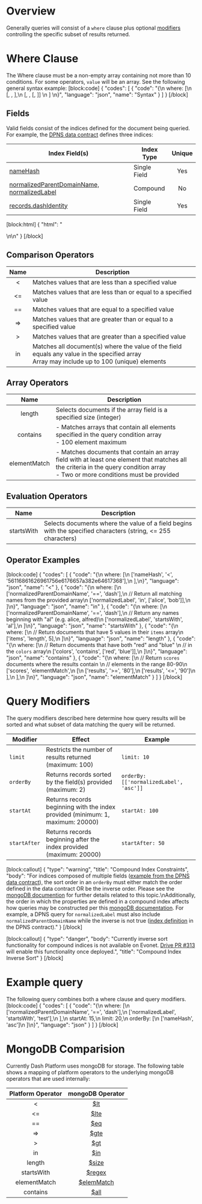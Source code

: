 # Overview

Generally queries will consist of a `where` clause plus optional [modifiers](#section-query-modifiers) controlling the specific subset of results returned. 

# Where Clause

The Where clause must be a non-empty array containing not more than 10 conditions. For some operators, `value` will be an array. See the following general syntax example:
[block:code]
{
  "codes": [
    {
      "code": "{\n  where: [\n    [<fieldName>, <operator>, <value>],\n    [<fieldName>, <array operator>, [<value1>, <value2>]] \n  ] \n}",
      "language": "json",
      "name": "Syntax"
    }
  ]
}
[/block]
## Fields
Valid fields consist of the indices defined for the document being queried. For example, the [DPNS data contract](https://github.com/dashevo/dpns-contract/blob/master/src/schema/dpns-documents.json) defines three indices:

| Index Field(s) | Index Type | Unique |
| - | - | :-: | 
| [nameHash](https://github.com/dashevo/dpns-contract/blob/master/src/schema/dpns-documents.json#L4-L9) | Single Field | Yes |
| [normalizedParentDomainName, normalizedLabel](https://github.com/dashevo/dpns-contract/blob/master/src/schema/dpns-documents.json#L10-L15) | Compound | No |
| [records.dashIdentity](https://github.com/dashevo/dpns-contract/blob/master/src/schema/dpns-documents.json#L16-L20) | Single Field | Yes |


[block:html]
{
  "html": "<div></div>\n<!--\nSpecial fields - `$id`, `$userId`\n-->\n<style></style>"
}
[/block]
## Comparison Operators

| Name | Description |
| :-: | - |
| < | Matches values that are less than a specified value |
| <= | Matches values that are less than or equal to a specified value |
| == | Matches values that are equal to a specified value |
| => | Matches values that are greater than or equal to a specified value |
| > | Matches values that are greater than a specified value |
| in | Matches all document(s) where the value of the field equals any value in the specified array <br>Array may include up to 100 (unique) elements |

## Array Operators

| Name | Description |
| :-: | - |
| length | Selects documents if the array field is a specified size (integer) |
| contains | - Matches arrays that contain all elements specified in the query condition array <br>- 100 element maximum
| elementMatch |  - Matches documents that contain an array field with at least one element that matches all the criteria in the query condition array <br>- Two or more conditions must be provided

## Evaluation Operators

| Name | Description |
| :-: | - |
| startsWith | Selects documents where the value of a field begins with the specified characters (string, <= 255 characters) |

## Operator Examples
[block:code]
{
  "codes": [
    {
      "code": "{\n  where: [\n    ['nameHash', '<', '56116861626961756e6176657a382e64617368'],\n  ],\n}",
      "language": "json",
      "name": "<"
    },
    {
      "code": "{\n  where: [\n      ['normalizedParentDomainName', '==', 'dash'],\n      // Return all matching names from the provided array\n      ['normalizedLabel', 'in', ['alice', 'bob']],\n    ]\n}",
      "language": "json",
      "name": "in"
    },
    {
      "code": "{\n  where: [\n      ['normalizedParentDomainName', '==', 'dash'],\n      // Return any names beginning with \"al\" (e.g. alice, alfred)\n      ['normalizedLabel', 'startsWith', 'al'],\n    ]\n}",
      "language": "json",
      "name": "startsWith"
    },
    {
      "code": "{\n  where: [\n      // Return documents that have 5 values in their `items` array\n      ['items', 'length', 5],\n    ]\n}",
      "language": "json",
      "name": "length"
    },
    {
      "code": "{\n  where: [\n      // Return documents that have both \"red\" and \"blue\" \n      // in the `colors` array\n      ['colors', 'contains', ['red', 'blue']],\n    ]\n}",
      "language": "json",
      "name": "contains"
    },
    {
      "code": "{\n  where: [\n    // Return `scores` documents where the results contain \n    // elements in the range 80-90\n    ['scores', 'elementMatch',\n      [\n        ['results', '>=', '80'],\n        ['results', '<=', '90']\n      ],\n    ],\n  ]\n}",
      "language": "json",
      "name": "elementMatch"
    }
  ]
}
[/block]
# Query Modifiers
The query modifiers described here determine how query results will be sorted and what subset of data matching the query will be returned.

| Modifier | Effect | Example |
| - | - | - |
| `limit` | Restricts the number of results returned (maximum: 100) | `limit: 10` |
| `orderBy` | Returns records sorted by the field(s) provided (maximum: 2) | `orderBy: [['normalizedLabel', 'asc']]`
| `startAt` | Returns records beginning with the index provided (minimum: 1, maximum: 20000) | `startAt: 100` |
| `startAfter` | Returns records beginning after the index provided  (maximum: 20000) | `startAfter: 50` |
[block:callout]
{
  "type": "warning",
  "title": "Compound Index Constraints",
  "body": "For indices composed of multiple fields ([example from the DPNS data contract](https://github.com/dashevo/dpns-contract/blob/master/src/schema/dpns-documents.json#L11-L14)), the sort order in an `orderBy` must either match the order defined in the data contract OR be the inverse order. Please see the [mongoDB documention](https://docs.mongodb.com/manual/core/index-compound/#sort-order) for further details related to this topic.\nAdditionally, the order in which the properties are defined in a compound index affects how queries may be constructed per this [mongoDB documentation](https://docs.mongodb.com/manual/core/index-compound/#prefixes). For example, a DPNS query for `normalizedLabel` must also include `normalizedParentDomainName` while the inverse is not true ([index definition](https://github.com/dashevo/dpns-contract/blob/master/src/schema/dpns-documents.json#L10-L15) in the DPNS contract)."
}
[/block]

[block:callout]
{
  "type": "danger",
  "body": "Currently inverse sort functionality for compound indices is not available on Evonet. [Drive PR #313](https://github.com/dashevo/drive/pull/313) will enable this functionality once deployed.",
  "title": "Compound Index Inverse Sort"
}
[/block]
# Example query
The following query combines both a where clause and query modifiers.
[block:code]
{
  "codes": [
    {
      "code": "{\n    where: [\n        ['normalizedParentDomainName', '==', 'dash'],\n        ['normalizedLabel', 'startsWith', 'test'],\n    ],\n    startAt: 15,\n    limit: 20,\n    orderBy: [\n        ['nameHash', 'asc']\n    ]\n}",
      "language": "json"
    }
  ]
}
[/block]
# MongoDB Comparision

Currently Dash Platform uses mongoDB for storage. The following table shows a mapping of platform operators to the underlying mongoDB operators that are used internally:

| Platform Operator | mongoDB Operator | 
| :-: | :-: | 
| < | [$lt](https://docs.mongodb.com/manual/reference/operator/query/lt) |
| <= | [$lte](https://docs.mongodb.com/manual/reference/operator/query/lte) |
| == | [$eq](https://docs.mongodb.com/manual/reference/operator/query/eq) |
| => | [$gte](https://docs.mongodb.com/manual/reference/operator/query/gte) |
| > | [$gt](https://docs.mongodb.com/manual/reference/operator/query/gt) |
| in | [$in](https://docs.mongodb.com/manual/reference/operator/query/in) |
| length | [$size](https://docs.mongodb.com/manual/reference/operator/query/size/) |
| startsWith | [$regex](https://docs.mongodb.com/manual/reference/operator/query/regex/) |
| elementMatch | [$elemMatch](https://docs.mongodb.com/manual/reference/operator/query/elemMatch) |
| contains | [$all](https://docs.mongodb.com/manual/reference/operator/query/all) |